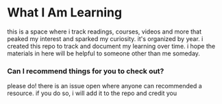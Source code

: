 # What I Am Learning

this is a space where i track readings, courses, videos and more that peaked my interest and sparked my curiosity. it's organized by year. i created this repo to track and document my learning over time. i hope the materials in here will be helpful to someone other than me someday.

### Can I recommend things for you to check out?

please do! there is an issue open where anyone can recommended a resource. if you do so, i will add it to the repo and credit you


